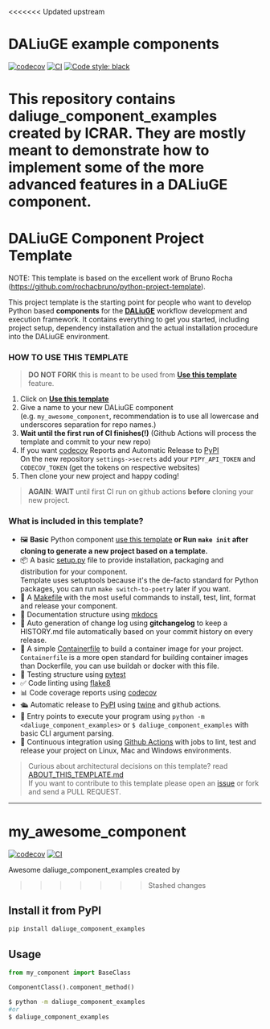 
<<<<<<< Updated upstream
# DALiuGE example components

[![codecov](https://codecov.io/gh/ICRAR/daliuge-component-examples/branch/main/graph/badge.svg?token=daliuge-component-examples_token_here)](https://codecov.io/gh/ICRAR/daliuge-component-examples)
[![CI](https://github.com/ICRAR/daliuge-component-examples/actions/workflows/main.yml/badge.svg)](https://github.com/ICRAR/daliuge-component-examples/actions/workflows/main.yml)
[![Code style: black](https://img.shields.io/badge/code%20style-black-000000.svg)](https://github.com/psf/black)

This repository contains daliuge_component_examples created by ICRAR. They are mostly meant to demonstrate how to implement some of the more advanced features in a DALiuGE component.
=======
# DALiuGE Component Project Template

NOTE: This template is based on the excellent work of Bruno Rocha (https://github.com/rochacbruno/python-project-template).

This project template is the starting point for people who want to develop Python based **components** for the **[DALiuGE](https://daliuge.reqdthedocs.io)** workflow development and execution framework. It contains everything to get you started, including project setup, dependency installation and the actual installation procedure into the DALiuGE environment.

### HOW TO USE THIS TEMPLATE

> **DO NOT FORK** this is meant to be used from **[Use this template](https://github.com//daliuge-component-template/generate)** feature.

1. Click on **[Use this template](https://github.com//daliuge-component-template/generate)**
3. Give a name to your new DALiuGE component  
   (e.g. `my_awesome_component`, recommendation is to use all lowercase and underscores separation for repo names.)
3. **Wait until the first run of CI finishes(!)**
   (Github Actions will process the template and commit to your new repo)
4. If you want [codecov](https://about.codecov.io/sign-up/) Reports and Automatic Release to [PyPI](https://pypi.org)  
  On the new repository `settings->secrets` add your `PIPY_API_TOKEN` and `CODECOV_TOKEN` (get the tokens on respective websites)
5. Then clone your new project and happy coding!

> **AGAIN**: **WAIT** until first CI run on github actions **before** cloning your new project.

### What is included in this template?

- 🖼️ **Basic** Python component [use this template](https://github.com//daliuge-component-template/generate)
  **or Run `make init` after cloning to generate a new project based on a template.**
- 📦 A basic [setup.py](setup.py) file to provide installation, packaging and distribution for your component.  
  Template uses setuptools because it's the de-facto standard for Python packages, you can run `make switch-to-poetry` later if you want.
- 🤖 A [Makefile](Makefile) with the most useful commands to install, test, lint, format and release your component.
- 📃 Documentation structure using [mkdocs](http://www.mkdocs.org)
- 💬 Auto generation of change log using **gitchangelog** to keep a HISTORY.md file automatically based on your commit history on every release.
- 🐋 A simple [Containerfile](Containerfile) to build a container image for your project.  
  `Containerfile` is a more open standard for building container images than Dockerfile, you can use buildah or docker with this file.
- 🧪 Testing structure using [pytest](https://docs.pytest.org/en/latest/)
- ✅ Code linting using [flake8](https://flake8.pycqa.org/en/latest/)
- 📊 Code coverage reports using [codecov](https://about.codecov.io/sign-up/)
- 🛳️ Automatic release to [PyPI](https://pypi.org) using [twine](https://twine.readthedocs.io/en/latest/) and github actions.
- 🎯 Entry points to execute your program using `python -m <daliuge_component_examples>` or `$ daliuge_component_examples` with basic CLI argument parsing.
- 🔄 Continuous integration using [Github Actions](.github/workflows/) with jobs to lint, test and release your project on Linux, Mac and Windows environments.

> Curious about architectural decisions on this template? read [ABOUT_THIS_TEMPLATE.md](ABOUT_THIS_TEMPLATE.md)  
> If you want to contribute to this template please open an [issue](https://github.com/rochacbruno/python-project-template/issues) or fork and send a PULL REQUEST.

<!--  DELETE THE LINES ABOVE THIS AND WRITE YOUR PROJECT README BELOW -->

---
# my_awesome_component

[![codecov](https://codecov.io/gh//daliuge-component-examples/branch/main/graph/badge.svg?token=daliuge-component-examples_token_here)](https://codecov.io/gh//daliuge-component-examples)
[![CI](https://github.com//daliuge-component-examples/actions/workflows/main.yml/badge.svg)](https://github.com//daliuge-component-examples/actions/workflows/main.yml)

Awesome daliuge_component_examples created by 
>>>>>>> Stashed changes

## Install it from PyPI

```bash
pip install daliuge_component_examples
```

## Usage

```py
from my_component import BaseClass

ComponentClass().component_method()
```

```bash
$ python -m daliuge_component_examples
#or
$ daliuge_component_examples
```
